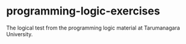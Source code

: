 # programming-logic-exercises
The logical test from the programming logic material at Tarumanagara University.

